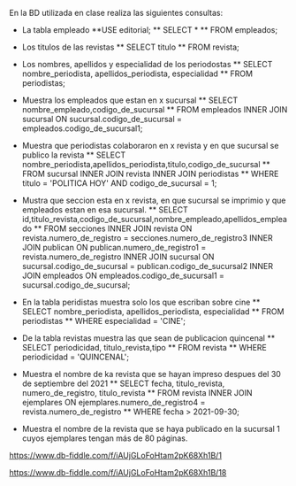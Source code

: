 En la BD utilizada en clase realiza las siguientes consultas:

* La tabla empleado
**USE editorial;
** SELECT *
** FROM empleados;


* Los titulos de las revistas
** SELECT titulo
** FROM revista;


* Los nombres, apellidos y especialidad de los periodostas
** SELECT nombre_periodista, apellidos_periodista, especialidad
** FROM periodistas;


* Muestra los empleados que estan en x sucursal
** SELECT nombre_empleado,codigo_de_sucursal
** FROM empleados INNER JOIN sucursal ON sucursal.codigo_de_sucursal = empleados.codigo_de_sucursal1;


* Muestra que periodistas colaboraron en x revista y en que sucursal se publico la revista
** SELECT nombre_periodista,apellidos_periodista,titulo,codigo_de_sucursal
** FROM sucursal INNER JOIN revista INNER JOIN periodistas
** WHERE titulo = 'POLITICA HOY' AND codigo_de_sucursal = 1;


* Mustra que seccion esta en x revista, en que sucursal se imprimio y que empleados estan en esa sucursal.
** SELECT id,titulo_revista,codigo_de_sucursal,nombre_empleado,apellidos_empleado
** FROM secciones INNER JOIN revista ON revista.numero_de_registro = secciones.numero_de_registro3 INNER JOIN publican ON publican.numero_de_registro1 = revista.numero_de_registro INNER JOIN sucursal ON sucursal.codigo_de_sucursal = publican.codigo_de_sucursal2 INNER JOIN empleados ON empleados.codigo_de_sucursal1 = sucursal.codigo_de_sucursal;


* En la tabla peridistas muestra solo los que escriban sobre cine
** SELECT nombre_periodista, apellidos_periodista, especialidad
** FROM periodistas
** WHERE especialidad = 'CINE';


* De la tabla revistas muestra las que sean de publicacion quincenal
** SELECT periodicidad, titulo_revista,tipo
** FROM revista
** WHERE periodicidad = 'QUINCENAL';


* Muestra el nombre de ka revista que se hayan impreso despues del 30 de septiembre del 2021
** SELECT fecha, titulo_revista, numero_de_registro, titulo_revista
** FROM revista INNER JOIN ejemplares ON ejemplares.numero_de_registro4 = revista.numero_de_registro
** WHERE fecha > 2021-09-30;

* Muestra el nombre de la revista que se haya publicado en la sucursal 1 cuyos ejemplares tengan más de 80 páginas.


https://www.db-fiddle.com/f/iAUjGLoFoHtam2pK68Xh1B/1

https://www.db-fiddle.com/f/iAUjGLoFoHtam2pK68Xh1B/18

